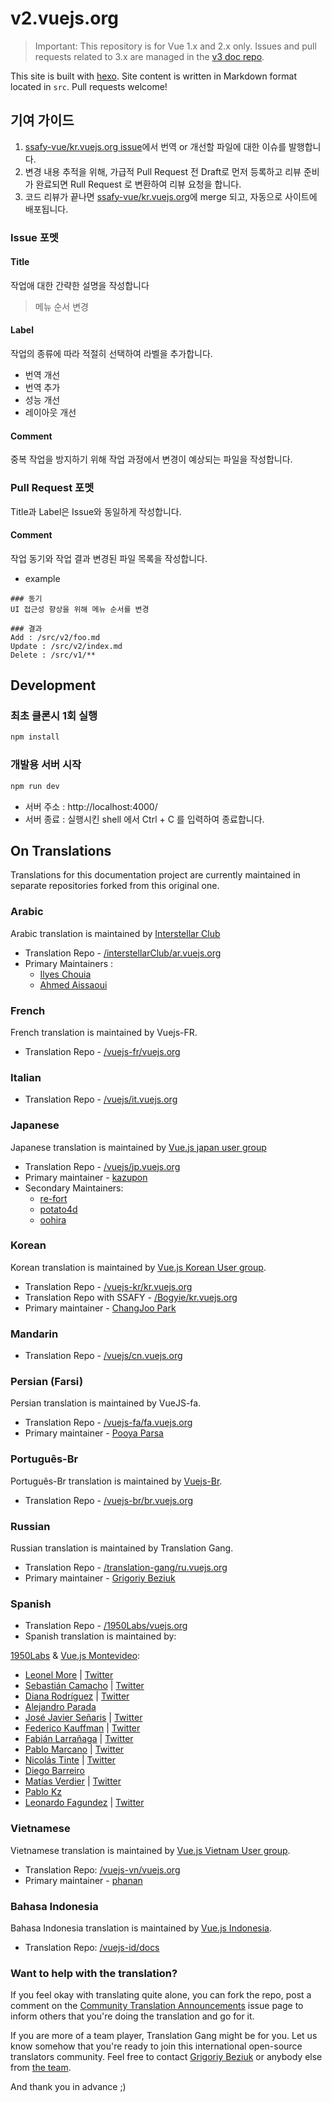 # v2.vuejs.org

> Important: This repository is for Vue 1.x and 2.x only. Issues and pull requests related to 3.x are managed in the [v3 doc repo](https://github.com/vuejs/docs-next).

This site is built with [hexo](http://hexo.io/). Site content is written in Markdown format located in `src`. Pull requests welcome!

## 기여 가이드

1. [ssafy-vue/kr.vuejs.org issue](https://github.com/ssafy-vue/kr.vuejs.org/issues)에서 번역 or 개선할 파일에 대한 이슈를 발행합니다.
2. 변경 내용 추적을 위해, 가급적 Pull Request 전 Draft로 먼저 등록하고 리뷰 준비가 완료되면 Rull Request 로 변환하여 리뷰 요청을 합니다.
3. 코드 리뷰가 끝나면 [ssafy-vue/kr.vuejs.org](https://github.com/ssafy-vue/kr.vuejs.org)에 merge 되고, 자동으로 사이트에 배포됩니다.

### Issue 포멧

#### Title
작업애 대한 간략한 설명을 작성합니다

> 메뉴 순서 변경

#### Label
작업의 종류에 따라 적절히 선택하여 라벨을 추가합니다.

- 번역 개선
- 번역 추가
- 성능 개선
- 레이아웃 개선

#### Comment
중복 작업을 방지하기 위해 작업 과정에서 변경이 예상되는 파일을 작성합니다.


### Pull Request 포멧

Title과 Label은 Issue와 동일하게 작성합니다.

#### Comment
작업 동기와 작업 결과 변경된 파일 목록을 작성합니다.

- example
``` text
### 동기
UI 접근성 향상을 위해 메뉴 순서를 변경

### 결과
Add : /src/v2/foo.md
Update : /src/v2/index.md
Delete : /src/v1/**
```

## Development

### 최초 클론시 1회 실행
``` bash
npm install
```

### 개발용 서버 시작

``` bash
npm run dev
```
* 서버 주소 : http://localhost:4000/ 
* 서버 종료 : 실행시킨 shell 에서 Ctrl + C 를 입력하여 종료합니다.

## On Translations

Translations for this documentation project are currently maintained in separate repositories forked from this original one.

### Arabic

Arabic translation is maintained by [Interstellar Club](https://github.com/InterstellarClub)

* Translation Repo - [/interstellarClub/ar.vuejs.org](https://github.com/interstellarClub/ar.vuejs.org)
* Primary Maintainers :
    * [Ilyes Chouia](https://github.com/celyes)
    * [Ahmed Aissaoui](https://github.com/Aissaoui-Ahmed)

### French

French translation is maintained by Vuejs-FR.
* Translation Repo - [/vuejs-fr/vuejs.org](https://github.com/vuejs-fr/vuejs.org)

### Italian

* Translation Repo - [/vuejs/it.vuejs.org](https://github.com/vuejs/it.vuejs.org)

### Japanese

Japanese translation is maintained by [Vue.js japan user group](https://github.com/vuejs-jp)

* Translation Repo - [/vuejs/jp.vuejs.org](https://github.com/vuejs/jp.vuejs.org)
* Primary maintainer - [kazupon](https://github.com/kazupon)
* Secondary Maintainers:
    * [re-fort](https://github.com/re-fort)
    * [potato4d](https://github.com/potato4d)
    * [oohira](https://github.com/oohira)

### Korean

Korean translation is maintained by [Vue.js Korean User group](https://github.com/vuejs-kr).

* Translation Repo - [/vuejs-kr/kr.vuejs.org](https://github.com/vuejs-kr/kr.vuejs.org)
* Translation Repo with SSAFY - [/Bogyie/kr.vuejs.org](https://github.com/Bogyie/kr.vuejs.org)
* Primary maintainer - [ChangJoo Park](https://github.com/ChangJoo-Park)

### Mandarin

* Translation Repo - [/vuejs/cn.vuejs.org](https://github.com/vuejs/cn.vuejs.org)

### Persian (Farsi)

Persian translation is maintained by VueJS-fa.

* Translation Repo - [/vuejs-fa/fa.vuejs.org](https://github.com/vuejs-fa/fa.vuejs.org)
* Primary maintainer - [Pooya Parsa](https://github.com/pi0)

### Português-Br

Português-Br translation is maintained by [Vuejs-Br](https://github.com/vuejs-br).

* Translation Repo - [/vuejs-br/br.vuejs.org](https://github.com/vuejs-br/br.vuejs.org)

### Russian

Russian translation is maintained by Translation Gang.

* Translation Repo - [/translation-gang/ru.vuejs.org](https://github.com/translation-gang/ru.vuejs.org)
* Primary maintainer - [Grigoriy Beziuk](https://gbezyuk.github.io)

### Spanish

* Translation Repo - [/1950Labs/vuejs.org](https://github.com/1950Labs/vuejs.org)
* Spanish translation is maintained by:

[1950Labs](https://1950labs.com) & [Vue.js Montevideo](https://www.meetup.com/Montevideo-Vue-JS-Meetup/):

- [Leonel More](https://github.com/leonelmore) | [Twitter](https://twitter.com/leonelmore)
- [Sebastián Camacho](https://github.com/sxcamacho) | [Twitter](https://twitter.com/sxcamacho)
- [Diana Rodríguez](https://github.com/alphacentauri82) | [Twitter](https://twitter.com/cotufa82)
- [Alejandro Parada](https://github.com/alejandro8605)
- [José Javier Señaris](https://github.com/pepesenaris) | [Twitter](https://twitter.com/pepesenaris)
- [Federico Kauffman](https://github.com/fedekau) | [Twitter](https://twitter.com/fedekauffman)
- [Fabián Larrañaga](https://github.com/FLarra) | [Twitter](https://twitter.com/FLarraa)
- [Pablo Marcano](https://github.com/Pablosky12) | [Twitter](https://twitter.com/stiv_ml)
- [Nicolás Tinte](https://github.com/Tintef) | [Twitter](https://twitter.com/NicoTinte)
- [Diego Barreiro](https://github.com/faliure)
- [Matías Verdier](https://github.com/MatiasVerdier) | [Twitter](https://twitter.com/matiasvj)
- [Pablo Kz](https://github.com/pabloKz)
- [Leonardo Fagundez](https://github.com/lfgdzdev) | [Twitter](https://twitter.com/Lfgdz)


### Vietnamese

Vietnamese translation is maintained by [Vue.js Vietnam User group](https://github.com/vuejs-vn/).

* Translation Repo: [/vuejs-vn/vuejs.org](https://github.com/vuejs-vn/vuejs.org)
* Primary maintainer - [phanan](https://github.com/phanan)

### Bahasa Indonesia

Bahasa Indonesia translation is maintained by [Vue.js Indonesia](https://github.com/vuejs-id/).

* Translation Repo: [/vuejs-id/docs](https://github.com/vuejs-id/docs)

### Want to help with the translation?

If you feel okay with translating quite alone, you can fork the repo, post a comment on the [Community Translation Announcements](https://github.com/vuejs/v2.vuejs.org/issues/2015) issue page to inform others that you're doing the translation and go for it.

If you are more of a team player, Translation Gang might be for you. Let us know somehow that you're ready to join this international open-source translators community. Feel free to contact [Grigoriy Beziuk](https://gbezyuk.github.io) or anybody else from [the team](https://github.com/orgs/translation-gang/people).

And thank you in advance ;)
